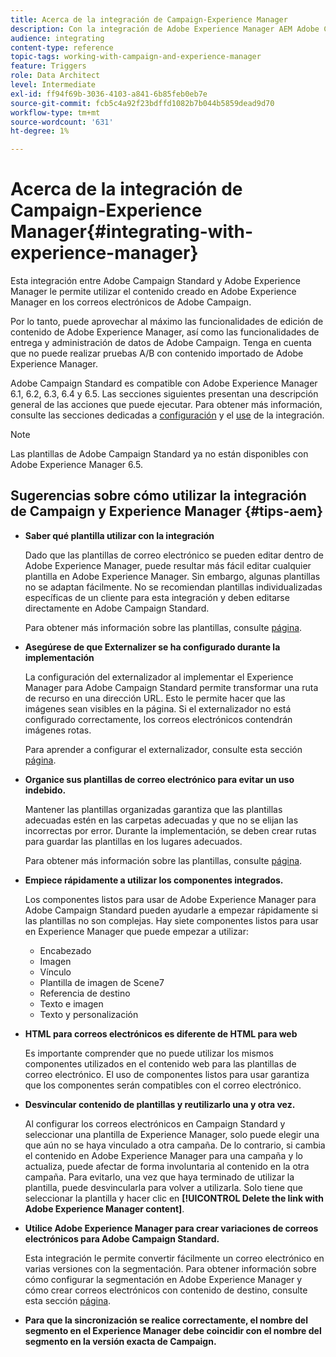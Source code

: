 ```yaml
---
title: Acerca de la integración de Campaign-Experience Manager
description: Con la integración de Adobe Experience Manager AEM Adobe Campaign, puede crear contenido directamente en y usarlo más adelante en.
audience: integrating
content-type: reference
topic-tags: working-with-campaign-and-experience-manager
feature: Triggers
role: Data Architect
level: Intermediate
exl-id: ff94f69b-3036-4103-a841-6b85feb0eb7e
source-git-commit: fcb5c4a92f23bdffd1082b7b044b5859dead9d70
workflow-type: tm+mt
source-wordcount: '631'
ht-degree: 1%

---
```


# Acerca de la integración de Campaign-Experience Manager{#integrating-with-experience-manager}

Esta integración entre Adobe Campaign Standard y Adobe Experience Manager le permite utilizar el contenido creado en Adobe Experience Manager en los correos electrónicos de Adobe Campaign.

Por lo tanto, puede aprovechar al máximo las funcionalidades de edición de contenido de Adobe Experience Manager, así como las funcionalidades de entrega y administración de datos de Adobe Campaign. Tenga en cuenta que no puede realizar pruebas A/B con contenido importado de Adobe Experience Manager.

Adobe Campaign Standard es compatible con Adobe Experience Manager 6.1, 6.2, 6.3, 6.4 y 6.5. Las secciones siguientes presentan una descripción general de las acciones que puede ejecutar. Para obtener más información, consulte las secciones dedicadas a [configuración](https://experienceleague.adobe.com/docs/experience-manager-65/administering/integration/campaignstandard.html) y el [use](https://experienceleague.adobe.com/docs/experience-manager-65/authoring/aem-adobe-campaign/campaign.html) de la integración.

>[!NOTE]
>
> Las plantillas de Adobe Campaign Standard ya no están disponibles con Adobe Experience Manager 6.5.

## Sugerencias sobre cómo utilizar la integración de Campaign y Experience Manager {#tips-aem}

* **Saber qué plantilla utilizar con la integración**

   Dado que las plantillas de correo electrónico se pueden editar dentro de Adobe Experience Manager, puede resultar más fácil editar cualquier plantilla en Adobe Experience Manager. Sin embargo, algunas plantillas no se adaptan fácilmente. No se recomiendan plantillas individualizadas específicas de un cliente para esta integración y deben editarse directamente en Adobe Campaign Standard.

   Para obtener más información sobre las plantillas, consulte [página](https://experienceleague.adobe.com/docs/experience-manager-65/developing/platform/templates/templates.html).

* **Asegúrese de que Externalizer se ha configurado durante la implementación**

   La configuración del externalizador al implementar el Experience Manager para Adobe Campaign Standard permite transformar una ruta de recurso en una dirección URL. Esto le permite hacer que las imágenes sean visibles en la página. Si el externalizador no está configurado correctamente, los correos electrónicos contendrán imágenes rotas.

   Para aprender a configurar el externalizador, consulte esta sección [página](https://experienceleague.adobe.com/docs/experience-manager-65/developing/platform/externalizer.html).

* **Organice sus plantillas de correo electrónico para evitar un uso indebido.**

   Mantener las plantillas organizadas garantiza que las plantillas adecuadas estén en las carpetas adecuadas y que no se elijan las incorrectas por error. Durante la implementación, se deben crear rutas para guardar las plantillas en los lugares adecuados.

   Para obtener más información sobre las plantillas, consulte [página](https://experienceleague.adobe.com/docs/experience-manager-65/developing/platform/templates/templates.html#template-availability).

* **Empiece rápidamente a utilizar los componentes integrados.**

   Los componentes listos para usar de Adobe Experience Manager para Adobe Campaign Standard pueden ayudarle a empezar rápidamente si las plantillas no son complejas.
Hay siete componentes listos para usar en Experience Manager que puede empezar a utilizar:

   * Encabezado
   * Imagen
   * Vínculo
   * Plantilla de imagen de Scene7
   * Referencia de destino
   * Texto e imagen
   * Texto y personalización

* **HTML para correos electrónicos es diferente de HTML para web**

   Es importante comprender que no puede utilizar los mismos componentes utilizados en el contenido web para las plantillas de correo electrónico. El uso de componentes listos para usar garantiza que los componentes serán compatibles con el correo electrónico.

* **Desvincular contenido de plantillas y reutilizarlo una y otra vez.**

   Al configurar los correos electrónicos en Campaign Standard y seleccionar una plantilla de Experience Manager, solo puede elegir una que aún no se haya vinculado a otra campaña. De lo contrario, si cambia el contenido en Adobe Experience Manager para una campaña y lo actualiza, puede afectar de forma involuntaria al contenido en la otra campaña.
Para evitarlo, una vez que haya terminado de utilizar la plantilla, puede desvincularla para volver a utilizarla. Solo tiene que seleccionar la plantilla y hacer clic en **[!UICONTROL Delete the link with Adobe Experience Manager content]**.

* **Utilice Adobe Experience Manager para crear variaciones de correos electrónicos para Adobe Campaign Standard.**

   Esta integración le permite convertir fácilmente un correo electrónico en varias versiones con la segmentación.
Para obtener información sobre cómo configurar la segmentación en Adobe Experience Manager y cómo crear correos electrónicos con contenido de destino, consulte esta sección [página](https://experienceleague.adobe.com/docs/experience-manager-65/authoring/aem-adobe-campaign/target-adobe-campaign.html#setting-up-segmentation-in-aem).

* **Para que la sincronización se realice correctamente, el nombre del segmento en el Experience Manager debe coincidir con el nombre del segmento en la versión exacta de Campaign.**
